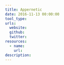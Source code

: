```yaml
---
title: Appernetic
date: 2016-11-13 00:00:00
tool_type:
urls:
  website:
  github:
  twitter:
resources:
  - name:
    url:
description:
---
```




